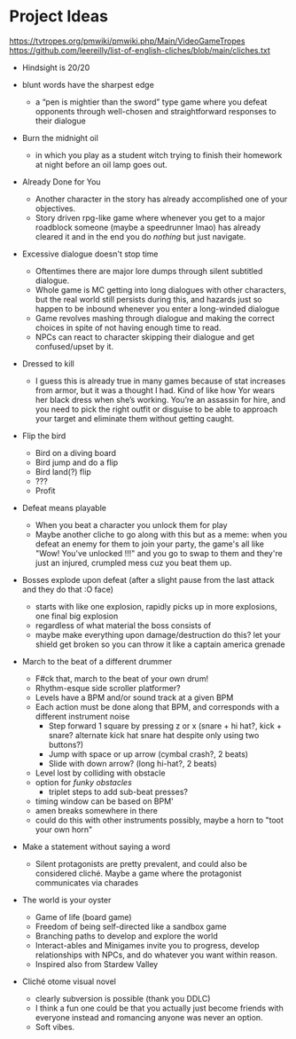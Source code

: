 # Project Ideas

<https://tvtropes.org/pmwiki/pmwiki.php/Main/VideoGameTropes>
<https://github.com/leereilly/list-of-english-cliches/blob/main/cliches.txt>

- Hindsight is 20/20
- blunt words have the sharpest edge
    - a “pen is mightier than the sword” type game where you defeat opponents through well-chosen and straightforward responses to their dialogue

- Burn the midnight oil
    - in which you play as a student witch trying to finish their homework at night before an oil lamp goes out.

- Already Done for You
    - Another character in the story has already accomplished one of your objectives. 
    - Story driven rpg-like game where whenever you get to a major roadblock someone (maybe a speedrunner lmao) has already cleared it and in the end you do *nothing* but just navigate.

- Excessive dialogue doesn't stop time
    - Oftentimes there are major lore dumps through silent subtitled dialogue.
    - Whole game is MC getting into long dialogues with other characters, but the real world still persists during this, and hazards just so happen to be inbound whenever you enter a long-winded dialogue
    - Game revolves mashing through dialogue and making the correct choices in spite of not having enough time to read.
    - NPCs can react to character skipping their dialogue and get confused/upset by it.

- Dressed to kill
    - I guess this is already true in many games because of stat increases from armor, but it was a thought I had.  Kind of like how Yor wears her black dress when she’s working.  You’re an assassin for hire, and you need to pick the right outfit or disguise to be able to approach your target and eliminate them without getting caught.

- Flip the bird
    - Bird on a diving board
    - Bird jump and do a flip
    - Bird land(?) flip
    - ???
    - Profit

- Defeat means playable
    - When you beat a character you unlock them for play
    - Maybe another cliche to go along with this but as a meme: when you defeat an enemy for them to join your party, the game's all like "Wow! You've unlocked <x>!!!" and you go to swap to them and they're just an injured, crumpled mess cuz you beat them up.

- Bosses explode upon defeat (after a slight pause from the last attack and they do that :O face)
    - starts with like one explosion, rapidly picks up in more explosions, one final big explosion
    - regardless of what material the boss consists of
    - maybe make everything upon damage/destruction do this? let your shield get broken so you can throw it like a captain america grenade

- March to the beat of a different drummer
    - F#ck that, march to the beat of your own drum!
    - Rhythm-esque side scroller platformer?
    - Levels have a BPM and/or sound track at a given BPM
    - Each action must be done along that BPM, and corresponds with a different instrument noise
        - Step forward 1 square by pressing z or x (snare + hi hat?, kick + snare? alternate kick hat snare hat despite only using two buttons?)
        - Jump with space or up arrow (cymbal crash?, 2 beats)
        - Slide with down arrow? (long hi-hat?, 2 beats)
    - Level lost by colliding with obstacle
    - option for *funky obstacles*
        - triplet steps to add sub-beat presses?
    - timing window can be based on BPM'
    - amen breaks somewhere in there
    - could do this with other instruments possibly, maybe a horn to "toot your own horn"
- Make a statement without saying a word
    - Silent protagonists are pretty prevalent, and could also be considered cliché.  Maybe a game where the protagonist communicates via charades
- The world is your oyster
    - Game of life (board game)
    - Freedom of being self-directed like a sandbox game
    - Branching paths to develop and explore the world
    - Interact-ables and Minigames invite you to progress, develop relationships with NPCs, and do whatever you want within reason.
    - Inspired also from Stardew Valley
- Cliché otome visual novel
    - clearly subversion is possible (thank you DDLC)
    - I think a fun one could be that you actually just become friends with everyone instead and romancing anyone was never an option.
    - Soft vibes.
